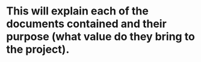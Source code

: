 # This will explain each of the documents contained and their purpose (what value do they bring to the project).
